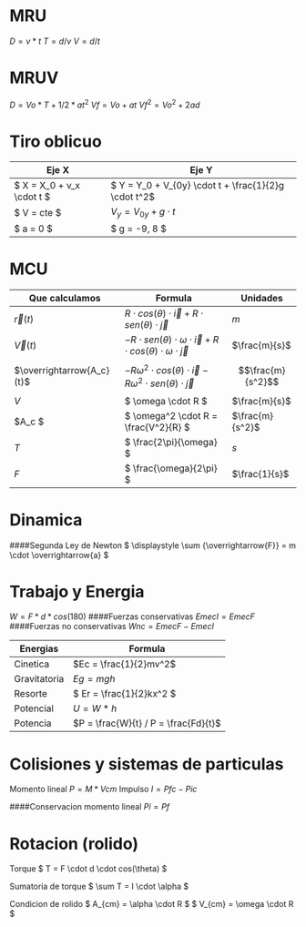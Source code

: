 # MRU

$D = v * t$
$T = d/v$
$V = d/t$

# MRUV

$D = Vo * T + 1/2 * a  t^2$
$Vf = Vo + at$
$Vf^2 = Vo^2 + 2ad$

# Tiro oblicuo

| Eje X                     | Eje Y                                                |
|---------------------------|------------------------------------------------------|
| $ X = X_0 + v_x \cdot t $ | $ Y = Y_0 + V_{0y} \cdot t + \frac{1}{2}g \cdot t^2$ |
| $ V = cte $               | $V_y = V_{0y} + g \cdot t$                           |
| $ a = 0 $                 | $ g = -9, 8 $                                         |

# MCU

| Que calculamos            | Formula                                                                                       | Unidades          |
|-------------------------  |-----------------------------------------------------------------------------------------------|----------         |
| $\overrightarrow{r}(t)$   | $R \cdot cos(\theta) \cdot \overrightarrow{i} + R \cdot sen(\theta) \cdot \overrightarrow{j}$ | $m$               |
| $\overrightarrow{V}(t)$   | $-R \cdot sen(\theta) \cdot \omega \cdot \overrightarrow{i} + R \cdot cos(\theta) \cdot \omega \cdot \overrightarrow{j}$ | $\frac{m}{s}$      |
| $\overrightarrow{A_c}(t)$ | $-R \omega^2 \cdot cos(\theta) \cdot \overrightarrow{i} - R \omega^2 \cdot sen(\theta) \cdot \overrightarrow{j}$ | $$\frac{m}{s^2}$$      |
| $V$                       | $ \omega \cdot R $                                                                            | $\frac{m}{s}$     |
| $A_c $                    | $ \omega^2 \cdot R = \frac{V^2}{R} $                                                          | $\frac{m}{s^2}$   |
| $T$                       | $ \frac{2\pi}{\omega} $                                                                       | $s$               |
| $F$                       | $ \frac{\omega}{2\pi} $                                                                       | $\frac{1}{s}$     |

# Dinamica

####Segunda Ley de Newton
$ \displaystyle \sum {\overrightarrow{F}} = m \cdot \overrightarrow{a} $

# Trabajo y Energia

$W = F * d * cos (180)$
####Fuerzas conservativas
$EmecI = EmecF$
####Fuerzas no conservativas
$Wnc = EmecF - EmecI$

| Energias                    | Formula                                                 |
|---------------------------|------------------------------------------------------|
| Cinetica | $Ec = \frac{1}{2}mv^2$
| Gravitatoria               |  $Eg = mgh$                          |
| Resorte                 | $ Er = \frac{1}{2}kx^2 $                                         | 
| Potencial | $U = W * h$ |
| Potencia | $P = \frac{W}{t} / P = \frac{Fd}{t}$

# Colisiones y sistemas de particulas

Momento lineal
$P = M * Vcm$
Impulso
$I = Pfc - Pic$

####Conservacion momento lineal
$Pi = Pf$

# Rotacion (rolido)

Torque 
$ T = F \cdot d \cdot cos(\theta) $

Sumatoria de torque
$ \sum T = I \cdot \alpha $

Condicion de rolido
$ A_{cm} = \alpha \cdot R $
$ V_{cm} = \omega \cdot R $
